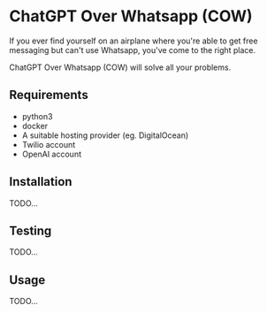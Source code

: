 # ChatGPT Over Whatsapp (COW)

If you ever find yourself on an airplane where you're able to get free messaging but can't use Whatsapp, you've come to the right place.

ChatGPT Over Whatsapp (COW) will solve all your problems.

## Requirements

- python3
- docker
- A suitable hosting provider (eg. DigitalOcean)
- Twilio account
- OpenAI account

## Installation

TODO...

## Testing

TODO...

## Usage

TODO...
